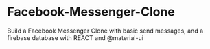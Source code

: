 # Facebook-Messenger-Clone
Build a Facebook Messenger Clone with basic send messages, and a firebase database with REACT and @material-ui
